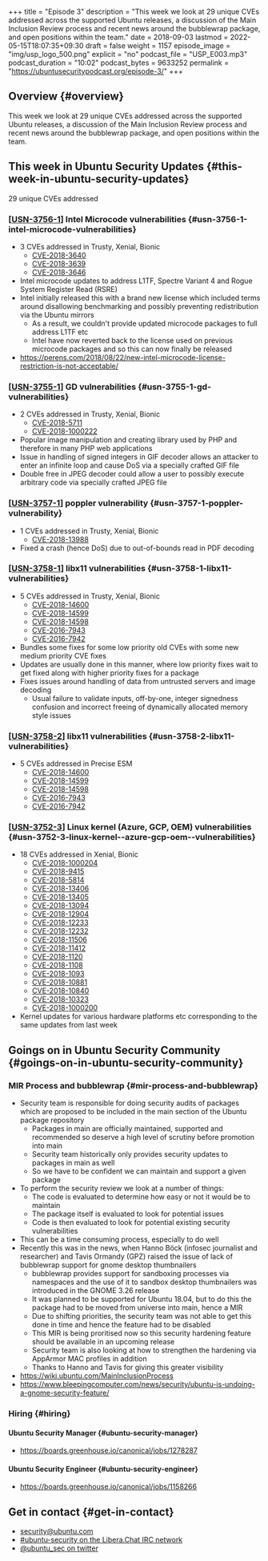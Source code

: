+++
title = "Episode 3"
description = "This week we look at 29 unique CVEs addressed across the supported Ubuntu releases, a discussion of the Main Inclusion Review process and recent news around the bubblewrap package, and open positions within the team."
date = 2018-09-03
lastmod = 2022-05-15T18:07:35+09:30
draft = false
weight = 1157
episode_image = "img/usp_logo_500.png"
explicit = "no"
podcast_file = "USP_E003.mp3"
podcast_duration = "10:02"
podcast_bytes = 9633252
permalink = "https://ubuntusecuritypodcast.org/episode-3/"
+++

## Overview {#overview}

This week we look at 29 unique CVEs addressed across the supported Ubuntu releases, a discussion of the Main Inclusion Review process and recent news around the bubblewrap package, and open positions within the team.


## This week in Ubuntu Security Updates {#this-week-in-ubuntu-security-updates}

29 unique CVEs addressed


### [[USN-3756-1](https://usn.ubuntu.com/3756-1/)] Intel Microcode vulnerabilities {#usn-3756-1-intel-microcode-vulnerabilities}

-   3 CVEs addressed in Trusty, Xenial, Bionic
    -   [CVE-2018-3640](https://ubuntu.com/security/CVE-2018-3640)
    -   [CVE-2018-3639](https://ubuntu.com/security/CVE-2018-3639)
    -   [CVE-2018-3646](https://ubuntu.com/security/CVE-2018-3646)
-   Intel microcode updates to address L1TF, Spectre Variant 4 and Rogue System Register Read (RSRE)
-   Intel initially released this with a brand new license which included terms around disallowing benchmarking and possibly preventing redistribution via the Ubuntu mirrors
    -   As a result, we couldn't provide updated microcode packages to full address L1TF etc
    -   Intel have now reverted back to the license used on previous microcode packages and so this can now finally be released
-   <https://perens.com/2018/08/22/new-intel-microcode-license-restriction-is-not-acceptable/>


### [[USN-3755-1](https://usn.ubuntu.com/3755-1/)] GD vulnerabilities {#usn-3755-1-gd-vulnerabilities}

-   2 CVEs addressed in Trusty, Xenial, Bionic
    -   [CVE-2018-5711](https://ubuntu.com/security/CVE-2018-5711)
    -   [CVE-2018-1000222](https://ubuntu.com/security/CVE-2018-1000222)
-   Popular image manipulation and creating library used by PHP and therefore in many PHP web applications
-   Issue in handling of signed integers in GIF decoder allows an attacker to enter an infinite loop and cause DoS via a specially crafted GIF file
-   Double free in JPEG decoder could allow a user to possibly execute arbitrary code via specially crafted JPEG file


### [[USN-3757-1](https://usn.ubuntu.com/3757-1/)] poppler vulnerability {#usn-3757-1-poppler-vulnerability}

-   1 CVEs addressed in Trusty, Xenial, Bionic
    -   [CVE-2018-13988](https://ubuntu.com/security/CVE-2018-13988)
-   Fixed a crash (hence DoS) due to out-of-bounds read in PDF decoding


### [[USN-3758-1](https://usn.ubuntu.com/3758-1/)] libx11 vulnerabilities {#usn-3758-1-libx11-vulnerabilities}

-   5 CVEs addressed in Trusty, Xenial, Bionic
    -   [CVE-2018-14600](https://ubuntu.com/security/CVE-2018-14600)
    -   [CVE-2018-14599](https://ubuntu.com/security/CVE-2018-14599)
    -   [CVE-2018-14598](https://ubuntu.com/security/CVE-2018-14598)
    -   [CVE-2016-7943](https://ubuntu.com/security/CVE-2016-7943)
    -   [CVE-2016-7942](https://ubuntu.com/security/CVE-2016-7942)
-   Bundles some fixes for some low priority old CVEs with some new medium priority CVE fixes
-   Updates are usually done in this manner, where low priority fixes wait to get fixed along with higher priority fixes for a package
-   Fixes issues around handling of data from untrusted servers and image decoding
    -   Usual failure to validate inputs, off-by-one, integer signedness confusion and incorrect freeing of dynamically allocated memory style issues


### [[USN-3758-2](https://usn.ubuntu.com/3758-2/)] libx11 vulnerabilities {#usn-3758-2-libx11-vulnerabilities}

-   5 CVEs addressed in Precise ESM
    -   [CVE-2018-14600](https://ubuntu.com/security/CVE-2018-14600)
    -   [CVE-2018-14599](https://ubuntu.com/security/CVE-2018-14599)
    -   [CVE-2018-14598](https://ubuntu.com/security/CVE-2018-14598)
    -   [CVE-2016-7943](https://ubuntu.com/security/CVE-2016-7943)
    -   [CVE-2016-7942](https://ubuntu.com/security/CVE-2016-7942)


### [[USN-3752-3](https://usn.ubuntu.com/3752-3/)] Linux kernel (Azure, GCP, OEM) vulnerabilities {#usn-3752-3-linux-kernel--azure-gcp-oem--vulnerabilities}

-   18 CVEs addressed in Xenial, Bionic
    -   [CVE-2018-1000204](https://ubuntu.com/security/CVE-2018-1000204)
    -   [CVE-2018-9415](https://ubuntu.com/security/CVE-2018-9415)
    -   [CVE-2018-5814](https://ubuntu.com/security/CVE-2018-5814)
    -   [CVE-2018-13406](https://ubuntu.com/security/CVE-2018-13406)
    -   [CVE-2018-13405](https://ubuntu.com/security/CVE-2018-13405)
    -   [CVE-2018-13094](https://ubuntu.com/security/CVE-2018-13094)
    -   [CVE-2018-12904](https://ubuntu.com/security/CVE-2018-12904)
    -   [CVE-2018-12233](https://ubuntu.com/security/CVE-2018-12233)
    -   [CVE-2018-12232](https://ubuntu.com/security/CVE-2018-12232)
    -   [CVE-2018-11506](https://ubuntu.com/security/CVE-2018-11506)
    -   [CVE-2018-11412](https://ubuntu.com/security/CVE-2018-11412)
    -   [CVE-2018-1120](https://ubuntu.com/security/CVE-2018-1120)
    -   [CVE-2018-1108](https://ubuntu.com/security/CVE-2018-1108)
    -   [CVE-2018-1093](https://ubuntu.com/security/CVE-2018-1093)
    -   [CVE-2018-10881](https://ubuntu.com/security/CVE-2018-10881)
    -   [CVE-2018-10840](https://ubuntu.com/security/CVE-2018-10840)
    -   [CVE-2018-10323](https://ubuntu.com/security/CVE-2018-10323)
    -   [CVE-2018-1000200](https://ubuntu.com/security/CVE-2018-1000200)
-   Kernel updates for various hardware platforms etc corresponding to the same updates from last week


## Goings on in Ubuntu Security Community {#goings-on-in-ubuntu-security-community}


### MIR Process and bubblewrap {#mir-process-and-bubblewrap}

-   Security team is responsible for doing security audits of packages which are proposed to be included in the main section of the Ubuntu package repository
    -   Packages in main are officially maintained, supported and recommended so deserve a high level of scrutiny before promotion into main
    -   Security team historically only provides security updates to packages in main as well
    -   So we have to be confident we can maintain and support a given package
-   To perform the security review we look at a number of things:
    -   The code is evaluated to determine how easy or not it would be to maintain
    -   The package itself is evaluated to look for potential issues
    -   Code is then evaluated to look for potential existing security vulnerabilities
-   This can be a time consuming process, especially to do well
-   Recently this was in the news, when Hanno Böck (infosec journalist and
    researcher) and Tavis Ormandy (GPZ) raised the issue of lack of bubblewrap
    support for gnome desktop thumbnailers
    -   bubblewrap provides support for sandboxing processes via namespaces and the
        use of it to sandbox desktop thumbnailers was introduced in the GNOME 3.26
        release
    -   It was planned to be supported for Ubuntu 18.04, but to do this the package
        had to be moved from universe into main, hence a MIR
    -   Due to shifting priorities, the security team was not able to get this done
        in time and hence the feature had to be disabled
    -   This MIR is being proritised now so this security hardening feature should be available in an upcoming release
    -   Security team is also looking at how to strengthen the hardening via AppArmor MAC profiles in addition
    -   Thanks to Hanno and Tavis for giving this greater visibility
-   <https://wiki.ubuntu.com/MainInclusionProcess>
-   <https://www.bleepingcomputer.com/news/security/ubuntu-is-undoing-a-gnome-security-feature/>


### Hiring {#hiring}


#### Ubuntu Security Manager {#ubuntu-security-manager}

-   <https://boards.greenhouse.io/canonical/jobs/1278287>


#### Ubuntu Security Engineer {#ubuntu-security-engineer}

-   <https://boards.greenhouse.io/canonical/jobs/1158266>


## Get in contact {#get-in-contact}

-   [security@ubuntu.com](mailto:security@ubuntu.com)
-   [#ubuntu-security on the Libera.Chat IRC network](https://libera.chat)
-   [@ubuntu_sec on twitter](https://twitter.com/ubuntu_sec)
